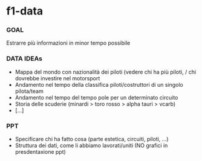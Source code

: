 # f1-data

### GOAL
Estrarre più informazioni in minor tempo possibile 

### DATA IDEAs
- Mappa del mondo con nazionalità dei piloti (vedere chi ha più piloti, / chi dovrebbe investire nel motorsport
- Andamento nel tempo della classifica piloti/costruttori di un singolo pilota/team
- Andamento nel tempo del tempo pole per un determinato circuito
- Storia delle scuderie (minardi > toro rosso > alpha tauri > vcarb)
- [...]

### PPT
- Specificare chi ha fatto cosa (parte estetica, circuiti, piloti, ...)
- Struttura dei dati, come li abbiamo lavorati/uniti (NO grafici in presdentaxione ppt)
